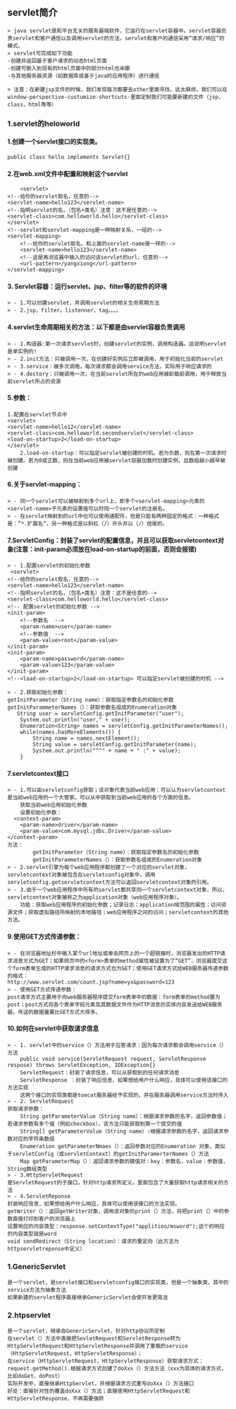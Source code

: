 ## servlet简介
	> java servlet是和平台无关的服务器端软件，它运行在servlet容器中。servlet容器负责servlet和客户通信以及调用servlet的方法，servlet和客户的通信采用“请求/响应”的模式。
	> servlet可完成如下功能
	-创建并返回基于客户请求的动态html页面
 	-创建可嵌入到现有的html页面中的部分html也米娜
 	-与其他服务器资源（如数据库或基于java的应用程序）进行通信

	> 注意：在新建jsp文件的时候，我们发现每次都要去other里面寻找，这太麻烦，我们可以在window-perspective-custumize-shortcuts-里面定制我们可能要新建的文件（jsp，class，html等等）
### 1.servlet的heloworld
#### 1.创建一个servlet接口的实现类。
   	public class hello implements Servlet{}
#### 2.在web.xml文件中配置和映射这个servlet
   <!--配置和映射servlet  -->
    	<servlet>
  	<!--给你的servlet取名，任意的-->
  	<servlet-name>hello123</servlet-name>
  	<!--指明servlet的名，（包名+类名）注意：这不是任意的-->
  	<servlet-class>com.helloworld.hello</servlet-class>
  	</servlet>
  	<!--servlet和servlet-mapping是一种映射关系，一组的-->
  	<servlet-mapping>
  		<!--给你的servlet取名，和上面的servlet-name是一样的-->
  		<servlet-name>hello123</servlet-name>
  		<!--这是再浏览器中输入的访问该servlet的url，任意的-->
  		<url-pattern>/yangxiong</url-pattern>
  	</servlet-mapping>
#### 3. Servlet容器：运行servlet、jsp、filter等的软件的环境
	> - 1.可以创建servlet，并调用servlet的相关生命周期方法
	> - 2.jsp，filter。listenner，tag。。。。
#### 4.servlet生命周期相关的方法：以下都是由servlet容器负责调用
	> - 1.构造器:第一次请求servlet时，创建servlet的实例，调用构造器。这说明servlet是单实例的!
	> - 2.init方法：只被调用一次，在创建好实例后立即被调用，用于初始化当前的servlet
	> - 3.service：被多次调用，每次请求都会调用service方法，实际用于响应请求的
	> - 4.destory：只被调用一次，在当前servlet所在的web应用被卸载前调用，用于释放当前servlet所占的资源

#### 5.<load-on-startup></load-on-startup>参数：
    1.配置在servlet节点中
    <servlet>
  	<servlet-name>hello12</servlet-name>
  	<servlet-class>com.helloworld.secondservlet</servlet-class>
  	<load-on-startup>2</load-on-startup>
  	</servlet>
    	2.load-on-startup：可以指定servlet被创建的时机。若为负数，则在第一次请求时被创建。若为0或正数，则在当前web应用被servlet容器加载时创建实例，且数组越小越早被创建
#### 6.关于servlet-mapping：
	> - 同一个servlet可以被映射到多个url上，即多个<servlet-mapping>元素的<servlet-name>子元素的设置值可以时同一个servlet的注册名。
	> - 在servlet映射到的url中也可以使用通配符，但是只能有两种固定的格式：一种格式是：”*.扩展名“，另一种格式是以斜杠（/）开头并以（/）结尾的。

#### 7.ServletConfig：封装了servlet的配置信息，并且可以获取servletcontext对象(注意：init-param必须放在load-on-startup的前面，否则会报错)
	> - 1.配置servlet的初始化参数
     <servlet>
  	<!--给你的servlet取名，任意的-->
  	<servlet-name>hello123</servlet-name>
  	<!--指明servlet的名，（包名+类名）注意：这不是任意的-->
  	<servlet-class>com.helloworld.hello</servlet-class>
  	<!-- 配置servlet的初始化参数 -->
  	<init-param>
  		<!--参数名  -->
  		<param-name>user</param-name>
  		<!--参数值  -->
  		<param-value>root</param-value>
  	</init-param>
  	<init-param>
  		<param-name>password</param-name>
  		<param-value>123</param-value>
  	</init-param>
  	<!--<load-on-startup>2</load-on-startup> 可以指定servlet被创建的时机 -->
  </servlet>
  
	> - 2.获取初始化参数：
    getInitParameter（String name）：获取指定参数名的初始化参数
    getInitParammeterNames（）：获取参数名组成的Enumeration对象
       String user = servletConfig.getInitParameter("user");
		System.out.println("user," + user);
		Enumeration<String> names = servletConfig.getInitParameterNames();
		while(names.hasMoreElements()) {
			String name = names.nextElement();
			String value = servletConfig.getInitParameter(name);
			System.out.println("^^" + name + " :" + value);
		}
#### 7.servletcontext接口
	> - 1.可以由servletconfig获取；该对象代表当前web应用：可以认为servletcontext是当前web应用的一个大管家。可以从中获取到当前web应用的各个方面的信息。
      	获取当前web应用初始化参数
      	设置初始化参数：
      <context-param>
  		<param-name>driver</param-name>
  		<param-value>com.mysql.jdbc.Driver</param-value>
  	</context-param>
	方法：
    		getInitParameter（String name）：获取指定参数名的初始化参数
    		getInitParammeterNames（）：获取参数名组成的Enumeration对象      
	> - 2.servlet引擎为每个web应用程序都创建了一个对应的servlet对象，servletcontext对象被包含在servletconfig对象中，调用servletconfig.getservletcontext方法可以返回servletcontext对象的引用。
	> - 3.由于一个web应用程序中所有的servlet都共享同一个servletcontext对象，所以，servletcontext对象被称之为application对象（web应用程序对象）。
    	功能：获取web应用程序的初始化参数；记录日志；application域范围的属性；访问资源文件；获取虚拟路径所映射的本地路径；web应用程序之间的访问；servletcontext的其他方法。
#### 9.使用GET方式传递参数：
 	> - 在浏览器地址栏中输入某个url地址或单击网页上的一个超链接时，浏览器发出的HTTP请求消息方式为GET；如果网页中的<form>表单的method属性被设置为了“GET”，浏览器提交这个form表单生成的HTTP请求消息的请求方式也为GET；使用GET请求方式给WEB服务器传递参数的格式：
   	http://www.servlet.com/count.jsp?name=yx&password=123
	> - 使用GET方式传递参数：
	post请求方式主要用于向web服务器程序提交form表单中的数据：form表单的method置为post；post方式将各个表单字段元素及其数据文件作为HTTP消息的实体内容发送给WEB服务器，传送的数据量要比GET方式大得多。
#### 10.如何在servlet中获取请求信息
	> - 1. servlet中的service（）方法用于应答请求：因为每次请求都会调用service（）方法
     	public void service(ServletRequest request, ServletResponse respose) throws ServletException, IOException{}
     	ServletRequest：封装了请求信息，可以从获取到的任何请求消息
     	ServletResponse ：封装了响应信息，如果想给用户什么响应，具体可以使用该接口的方法实现
     	这两个接口的实现类都是tomcat服务器给予实现的，并在服务器调用service方法时传入
	> - 2. ServletRequest
	获取请求参数：
		String getParameterValue（String name）：根据请求参数的名字，返回参数值；若请求参数有多个值（例如checkbox），该方法只能获取到第一个提交的值
		String[] getParameterValue（String name）:根据请求参数的名字，返回请求参数对应的字符串数组
		Enumeration getParameterNmaes（）：返回参数对应的Enumeration 对象，类似于servletConfig（或servletContext）的getInitParamerterNames（）方法
		Map getParameterMap（）：返回请求参数的键值对：key：参数名，value：参数值，String数组类型
	> - 3.HttpServletRequest
	是ServletRequest的子接口，针对http请求所定义。里面包含了大量获取http请求相关的方法
	> - 4.ServletReponse
	封装响应信息，如果想给用户什么响应，具体可以使用该接口的方法实现。
	getWriter（）：返回getWriter对象，调用该对象的print（）方法，将把print（）中的参数直接打印到客户的浏览器上
	设置响应的内容类型：response.setContextType("applition/msword");这个的响应的内容类型就是word
	void sendRedirect（String location）：请求的重定向（此方法为httpservletreponse中定义）



      

### 1.GenericServlet
	是一个servlet，是servlet接口和servletconfig接口的实现类，但是一个抽象类，其中的service方法为抽象方法
	如果新建的servlet程序直接继承GenericServlet会使开发更简洁

### 2.htpservlet
	是一个servlet，继承自GenericServlet，针对http协议所定制
	在servlet（）方法中直接把SevletRequest和ServletResponse转为HttpServletRequest和HttpServletResponse并调用了重载的service（HttpServletRequest，HttpServletResponse）；
	在service（HttpServletRequest，HttpServletResponse）获取请求方式：request.getMethod().根据请求方式创建了doXxx（）方法方法（xxx为具体的请求方式，比如doGet，doPost）
	实际开发中，直接继承HttpServlet，并根据请求方式重写doXxx（）方法接口
	好处：直接针对性的覆盖doXxx（）方法；直接使用HttpServletRequest和HttpServletResponse，不再需要强转

